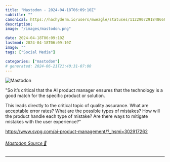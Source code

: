 ```yaml
---
title: "Mastodon - 2024-04-18T06:09:10Z"
subtitle: ""
canonical: https://hachyderm.io/users/mweagle/statuses/112290729184866838
description:
image: "/images/mastodon.png"

date: 2024-04-18T06:09:10Z
lastmod: 2024-04-18T06:09:10Z
image: ""
tags: ["Social Media"]

categories: ["mastodon"]
# generated: 2024-06-21T21:40:31-07:00
---
```

![Mastodon](/images/mastodon.png)

<p>&quot;So it’s critical that the AI product manager ensures that the technology is a good match for the specific product or solution.</p><p>This leads directly to the critical topic of quality assurance.  What are acceptable error rates?  What are the possible types of mistakes?  How will the product handle each type of mistake? Are there ways to mitigate mistakes with the user experience?&quot;</p><p><a href="https://www.svpg.com/ai-product-management/?_hsmi=302917262" target="_blank" rel="nofollow noopener noreferrer" translate="no"><span class="invisible">https://www.</span><span class="ellipsis">svpg.com/ai-product-management</span><span class="invisible">/?_hsmi=302917262</span></a></p>


###### [Mastodon Source 🐘](https://hachyderm.io/@mweagle/112290729184866838)

___

